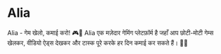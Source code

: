 # Alia
Alia - गेम खेलो, कमाई करो! 🎮💸 Alia एक मज़ेदार गेमिंग प्लेटफ़ॉर्म है जहाँ आप छोटी-मोटी गेम्स खेलकर, वीडियो ऐड्स देखकर और टास्क पूरे करके हर दिन कमाई कर सकते हैं। 🤑✨
